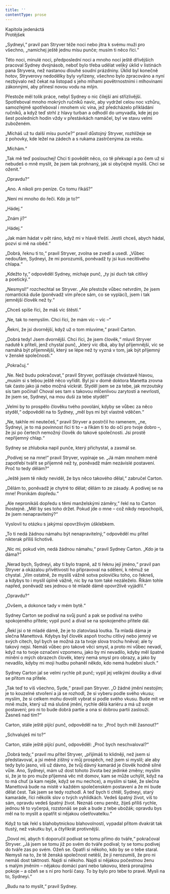 ```yaml
---
title: ''
contentType: prose
---
```


Kapitola jedenáctá  
Protějšek

  

„Sydneyi,“ pravil pan Stryver téže noci nebo jitra k svému muži pro všechno, „namíchej ještě jednu mísu punče; musím ti něco říci.“

Této noci, minulé noci, předposlední noci a mnoho nocí ještě dřívějších pracoval Sydney dvojnásob, neboť bylo třeba udělat veliký úklid v listinách pana Stryvera, než nastanou dlouhé soudní prázdniny. Úklid byl konečně hotov, Stryverovy nedodělky byly vyřízeny, všechno bylo zpracováno a nyní nezbývalo než čekat na listopad s jeho mlhami povětrnostními i mlhovinami zákonnými, aby přinesl novou vodu na mlýn.

Přestože měl tolik práce, nebyl Sydney o nic čilejší ani střízlivější. Spotřeboval mnoho mokrých ručníků navíc, aby vydržel celou noc vzhůru, samozřejmě spotřeboval i mnohem víc vína, jež předcházelo přikládání ručníků, a když teď strhl z hlavy turban a odhodil do umyvadla, kde jej po šest posledních hodin vždy v přestávkách namáčel, byl ve stavu velmi zuboženém.

„Mícháš už tu další mísu punče?“ pravil důstojný Stryver, rozhlížeje se z pohovky, kde ležel na zádech a s rukama zastrčenýma za vestu.

„Míchám.“

„Tak mě teď poslouchej! Chci ti povědět něco, co tě překvapí a po čem už si nebudeš o mně myslit, že jsem tak prohnaný, jak si obyčejně myslíš. Chci se oženit.“

„Opravdu?“

„Ano. A nikoli pro peníze. Co tomu říkáš?“

„Není mi mnoho do řeči. Kdo je to?“

„Hádej.“

„Znám ji?“

„Hádej.“

„Jak mám hádat v pět ráno, když mi v hlavě třeští. Jestli chceš, abych hádal, pozvi si mě na oběd.“

„Dobrá, řeknu ti to,“ pravil Stryver, zvolna se zvedl a usedl. „Vůbec nedoufám, Sydneyi, že mi porozumíš, poněvadž ty jsi kus necitlivého chlapa.“

„Kdežto ty,“ odpověděl Sydney, míchaje punč, „ty jsi duch tak citlivý a poetický.“

„Nesmysl!“ rozchechtal se Stryver. „Ale přestože vůbec netvrdím, že jsem romantická duše (poněvadž vím přece sám, co se vyplácí), jsem i tak jemnější člověk než ty.“

„Chceš spíše říci, že máš víc štěstí.“

„Ne, tak to nemyslím. Chci říci, že mám víc – víc –“

„Řekni, že jsi dvornější, když už o tom mluvíme,“ pravil Carton.

„Dobrá tedy! Jsem dvornější. Chci říci, že jsem člověk,“ mluvil Stryver nadutě k příteli, jenž chystal punč, „který víc dbá, aby byl příjemnější, víc se namáhá být příjemnější, který se lépe než ty vyzná v tom, jak být příjemný v ženské společnosti.“

„Pokračuj.“

„Ne. Než budu pokračovat,“ pravil Stryver, potřásaje chvástavě hlavou, „musím si s tebou ještě něco vyřídit. Byl jsi v domě doktora Manetta zrovna tak často jako já nebo možná víckrát. Styděl jsem se za tebe, jak mrzoutsky sis tam počínal! Choval ses tam s takovou mlčenlivou zarytostí a nevrlostí, že jsem se, Sydneyi, na mou duši za tebe styděl!“

„Velmi by to prospělo člověku tvého povolání, kdyby se vůbec za něco styděl,“ odpověděl na to Sydney, „měl bys mi být vlastně vděčen.“

„Ne, takhle mi neutečeš,“ pravil Stryver a postrčil ho ramenem, „ne, Sydneyi, je to má povinnost říci ti to – a říkám ti to do očí pro tvoje dobro –, že jsi po čertech nemožný člověk do takové společnosti. Jsi prostě nepříjemný chlap.“

Sydney se zhluboka napil punče, který přichystal, a zasmál se.

„Podívej se na mne!“ pravil Stryver, vypínaje se. „Já mám mnohem méně zapotřebí tvářit se příjemně než ty, poněvadž mám nezávislé postavení. Proč to tedy dělám?“

„Ještě jsem tě nikdy neviděl, že bys něco takového dělal,“ zabručel Carton.

„Dělám to, poněvadž je chytré to dělat; dělám to ze zásady. A podívej se na mne! Pronikám dopředu.“

„Ale nepronikáš dopředu s těmi manželskými záměry,“ řekl na to Carton lhostejně. „Měl by ses toho držet. Pokud jde o mne – což nikdy nepochopíš, že jsem nenapravitelný?“

Vyslovil tu otázku s jakýmsi opovržlivým úšklebkem.

„To ti nedá žádnou námahu být nenapravitelný,“ odpověděl mu přítel nikterak příliš lichotivě.

„Nic mi, pokud vím, nedá žádnou námahu,“ pravil Sydney Carton. „Kdo je ta dáma?“

„Nerad bych, Sydneyi, aby ti bylo trapně, až ti řeknu její jméno,“ pravil pan Stryver a okázalou přívětivostí ho připravoval na sdělení, k němuž se chystal. „Vím ostatně, že myslíš vážně sotva polovičku toho, co řekneš, a kdybys to i myslil úplně vážně, nic by na tom také nezáleželo. Říkám tohle napřed, poněvadž ses jednou o té mladé dámě opovržlivě vyjádřil.“

„Opravdu?“

„Ovšem, a dokonce tady v mém bytě.“

Sydney Carton se podíval na svůj punč a pak se podíval na svého spokojeného přítele; vypil punč a díval se na spokojeného přítele dál.

„Řekl jsi o té mladé dámě, že je to zlatovlasá loutka. Ta mladá dáma je slečna Manettová. Kdybys byl člověk aspoň trochu citlivý nebo jemný ve svých citech, byl bych se možná za ta tvoje slova trochu hněval; ale ty takový nejsi. Nemáš vůbec pro takové věci smysl, a proto mi vůbec nevadí, když na to tvoje označení vzpomenu, jako by mi nevadilo, kdyby měl špatné mínění o mých obrazech člověk, který nemá smysl pro obrazy, a jako by nevadilo, kdyby mi moji hudbu pohaněl někdo, kdo nemá hudební sluch.“

Sydney Carton jal se velmi rychle pít punč; vypil jej velikými doušky a díval se přitom na přítele.

„Tak teď to víš všechno, Syde,“ pravil pan Stryver. „O žádné jmění nestojím; je to kouzelné stvoření a já se rozhodl, že si vyberu podle svého vkusu; myslím, že si celkem mohu dovolit vybrat si podle svého vkusu. Bude mít ve mně muže, který už má slušné jmění, rychle dělá kariéru a má už svoje postavení; pro ni to bude dobrá partie a ona si dobrou partii zaslouží. Žasneš nad tím?“

Carton, stále ještě pijící punč, odpověděl na to: „Proč bych měl žasnout?“

„Schvaluješ mi to?“

Carton, stále ještě pijící punč, odpověděl: „Proč bych neschvaloval?“

„Dobrá tedy,“ pravil mu přítel Stryver, „přijímáš to klidněji, než jsem si představoval, a jsi méně zištný v můj prospěch, než jsem si myslil; ale aby tedy bylo jasno, víš už dávno, že tvůj dávný kamarád je člověk hodně silné vůle. Ano, Sydneyi, mám už dost tohoto života bez jedinké změny; myslím si, že je to pro muže příjemná věc mít domov, kam se může uchýlit, když na to má chuť (a kam nejde, když se mu nechce), a myslím si také, že slečna Manettová bude na místě v každém společenském postavení a že mi bude dělat čest. Tak jsem se tedy rozhodl. A teď bych ti chtěl, Sydneyi, starý kamaráde, říci několik slov o tvých vyhlídkách. Vedeš špatný život, víš to sám, opravdu vedeš špatný život. Neznáš cenu peněz, žiješ příliš rychle, jednou tě to vyčerpá, rozstonáš se pak a bude z tebe ubožák; opravdu bys měl na to myslit a opatřit si nějakou ošetřovatelku.“

Když to tak řekl s blahobytnickou blahovolností, vypadal přitom dvakrát tak tlustý, než vskutku byl, a čtyřikrát protivnější.

„Dovol mi, abych ti doporučil podívat se tomu přímo do tváře,“ pokračoval Stryver. „Já jsem se tomu již po svém do tváře podíval; ty se tomu podívej do tváře zas po svém. Ožeň se. Opatři si někoho, kdo by se o tebe staral. Nemysli na to, že tě ženská společnost netěší, že jí nerozumíš, že pro ni nemáš dost taktnosti. Najdi si někoho. Najdi si nějakou počestnou ženu s malým jměním – nějakou domácí paní nebo takovou, která pronajímá pokoje – a ožeň se s ní pro horší časy. To by bylo pro tebe to pravé. Mysli na to, Sydneyi.“

„Budu na to myslit,“ pravil Sydney.
